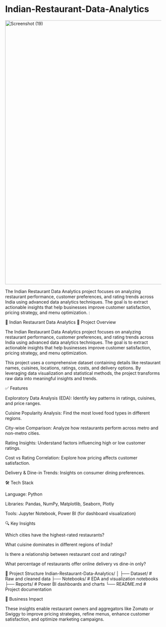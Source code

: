 # Indian-Restaurant-Data-Analytics
<img width="1725" height="849" alt="Screenshot (19)" src="https://github.com/user-attachments/assets/0f197c2f-76df-4742-8f24-a1bd237e9e7c" />



The Indian Restaurant Data Analytics project focuses on analyzing restaurant performance, customer preferences, and rating trends across India using advanced data analytics techniques. The goal is to extract actionable insights that help businesses improve customer satisfaction, pricing strategy, and menu optimization.
:

🍛 Indian Restaurant Data Analytics
📖 Project Overview

The Indian Restaurant Data Analytics project focuses on analyzing restaurant performance, customer preferences, and rating trends across India using advanced data analytics techniques. The goal is to extract actionable insights that help businesses improve customer satisfaction, pricing strategy, and menu optimization.

This project uses a comprehensive dataset containing details like restaurant names, cuisines, locations, ratings, costs, and delivery options. By leveraging data visualization and statistical methods, the project transforms raw data into meaningful insights and trends.

✅ Features

Exploratory Data Analysis (EDA): Identify key patterns in ratings, cuisines, and price ranges.

Cuisine Popularity Analysis: Find the most loved food types in different regions.

City-wise Comparison: Analyze how restaurants perform across metro and non-metro cities.

Rating Insights: Understand factors influencing high or low customer ratings.

Cost vs Rating Correlation: Explore how pricing affects customer satisfaction.

Delivery & Dine-in Trends: Insights on consumer dining preferences.

🛠 Tech Stack

Language: Python

Libraries: Pandas, NumPy, Matplotlib, Seaborn, Plotly

Tools: Jupyter Notebook, Power BI (for dashboard visualization)

🔍 Key Insights

Which cities have the highest-rated restaurants?

What cuisine dominates in different regions of India?

Is there a relationship between restaurant cost and ratings?

What percentage of restaurants offer online delivery vs dine-in only?

📂 Project Structure
Indian-Restaurant-Data-Analytics/
│
├── Dataset/                     # Raw and cleaned data
├── Notebooks/                   # EDA and visualization notebooks
├── Reports/                     # Power BI dashboards and charts
└── README.md                    # Project documentation

🎯 Business Impact

These insights enable restaurant owners and aggregators like Zomato or Swiggy to improve pricing strategies, refine menus, enhance customer satisfaction, and optimize marketing campaigns.
